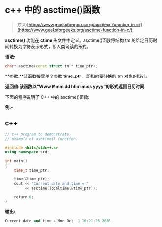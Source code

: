 # c++ 中的 asctime()函数

> 原文:[https://www.geeksforgeeks.org/asctime-function-in-c/](https://www.geeksforgeeks.org/asctime-function-in-c/)

**asctime()** 功能在 **ctime** 头文件中定义。asctime()函数将结构 tm 的给定日历时间转换为字符表示形式，即人类可读的形式。

**语法:**

```cpp
char* asctime(const struct tm * time_ptr);
```

**参数:**该函数接受单个参数 **time_ptr** ，即指向要转换的 tm 对象的指针。

**返回值:**该函数以“Www Mmm dd hh:mm:ss yyyy”的形式返回**日历时间**

下面的程序说明了 C++ 中的 asctime()函数:

**例:-**

## c++

```cpp
// c++ program to demonstrate
// example of asctime() function.

#include <bits/stdc++.h>
using namespace std;

int main()
{
    time_t time_ptr;

    time(&time_ptr);
    cout << "Current date and time = "
         << asctime(localtime(&time_ptr));

    return 0;
}
```

**输出:**

```cpp
Current date and time = Mon Oct  1 10:21:26 2018
```